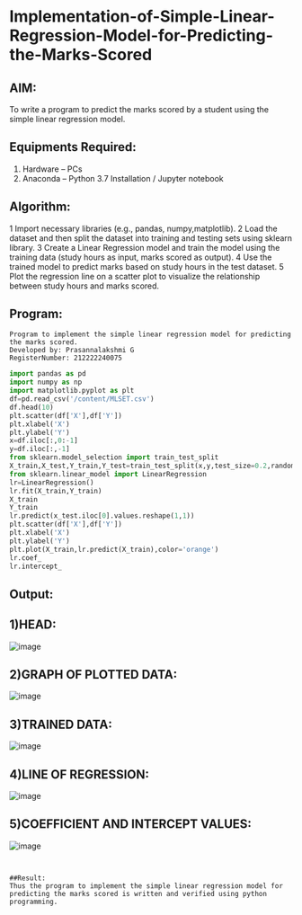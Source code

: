 # Implementation-of-Simple-Linear-Regression-Model-for-Predicting-the-Marks-Scored

## AIM:
To write a program to predict the marks scored by a student using the simple linear regression model.

## Equipments Required:
1. Hardware – PCs
2. Anaconda – Python 3.7 Installation / Jupyter notebook

## Algorithm:
1 Import necessary libraries (e.g., pandas, numpy,matplotlib).
2 Load the dataset and then split the dataset into training and testing sets using sklearn library.
3 Create a Linear Regression model and train the model using the training data (study hours as input, marks scored as output).
4 Use the trained model to predict marks based on study hours in the test dataset.
5 Plot the regression line on a scatter plot to visualize the relationship between study hours and marks scored.

## Program:
```
Program to implement the simple linear regression model for predicting the marks scored.
Developed by: Prasannalakshmi G
RegisterNumber: 212222240075
```
```python
import pandas as pd
import numpy as np
import matplotlib.pyplot as plt
df=pd.read_csv('/content/MLSET.csv')
df.head(10)
plt.scatter(df['X'],df['Y'])
plt.xlabel('X')
plt.ylabel('Y')
x=df.iloc[:,0:-1]
y=df.iloc[:,-1]
from sklearn.model_selection import train_test_split
X_train,X_test,Y_train,Y_test=train_test_split(x,y,test_size=0.2,random_state=0)
from sklearn.linear_model import LinearRegression
lr=LinearRegression()
lr.fit(X_train,Y_train)
X_train
Y_train
lr.predict(x_test.iloc[0].values.reshape(1,1))
plt.scatter(df['X'],df['Y'])
plt.xlabel('X')
plt.ylabel('Y')
plt.plot(X_train,lr.predict(X_train),color='orange')
lr.coef_
lr.intercept_
```
## Output:

## 1)HEAD:
![image](https://github.com/Prasannalakshmiganesan/Implementation-of-Simple-Linear-Regression-Model-for-Predicting-the-Marks-Scored/assets/118610231/7f5c51da-9ec1-4d03-aae2-b282dba7bbaf)

## 2)GRAPH OF PLOTTED DATA:
![image](https://github.com/Prasannalakshmiganesan/Implementation-of-Simple-Linear-Regression-Model-for-Predicting-the-Marks-Scored/assets/118610231/f772be72-ccb5-4022-9dbc-bea28cf8e7cf)

## 3)TRAINED DATA:
![image](https://github.com/Prasannalakshmiganesan/Implementation-of-Simple-Linear-Regression-Model-for-Predicting-the-Marks-Scored/assets/118610231/3ccc9389-0fac-438e-abb1-ec20eeb937c7)

## 4)LINE OF REGRESSION:
![image](https://github.com/Prasannalakshmiganesan/Implementation-of-Simple-Linear-Regression-Model-for-Predicting-the-Marks-Scored/assets/118610231/1611acb7-a808-49b8-b811-a424444517d6)

## 5)COEFFICIENT AND INTERCEPT VALUES:
![image](https://github.com/Prasannalakshmiganesan/Implementation-of-Simple-Linear-Regression-Model-for-Predicting-the-Marks-Scored/assets/118610231/35d269e0-e13d-4afd-8b08-12060fbaa145)

```


##Result:
Thus the program to implement the simple linear regression model for predicting the marks scored is written and verified using python programming.
